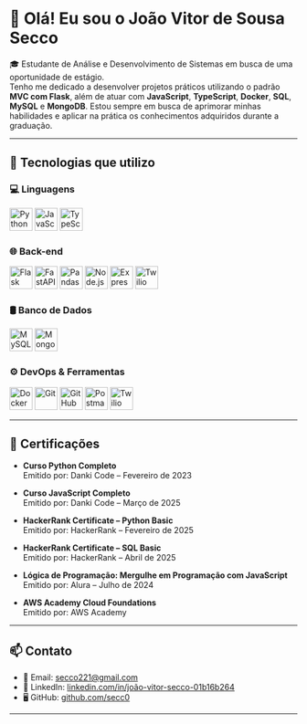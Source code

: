 # 👋 Olá! Eu sou o João Vitor de Sousa Secco

🎓 Estudante de Análise e Desenvolvimento de Sistemas em busca de uma oportunidade de estágio.  
Tenho me dedicado a desenvolver projetos práticos utilizando o padrão **MVC com Flask**, além de atuar com **JavaScript**, **TypeScript**, **Docker**, **SQL**, **MySQL** e **MongoDB**. Estou sempre em busca de aprimorar minhas habilidades e aplicar na prática os conhecimentos adquiridos durante a graduação.

---

## 🧠 Tecnologias que utilizo

### 💻 Linguagens

<p>
  <img src="https://cdn.jsdelivr.net/gh/devicons/devicon/icons/python/python-original.svg" height="40" alt="Python"/>
  <img src="https://cdn.jsdelivr.net/gh/devicons/devicon/icons/javascript/javascript-original.svg" height="40" alt="JavaScript"/>
  <img src="https://cdn.jsdelivr.net/gh/devicons/devicon/icons/typescript/typescript-original.svg" height="40" alt="TypeScript"/>
</p>

### 🌐 Back-end

<p>
  <img src="https://cdn.simpleicons.org/flask/000000" height="40" alt="Flask"/>
  <img src="https://fastapi.tiangolo.com/img/logo-margin/logo-teal.png" height="40" alt="FastAPI"/>
  <img src="https://cdn.jsdelivr.net/gh/devicons/devicon/icons/pandas/pandas-original.svg" height="40" alt="Pandas"/>
  <img src="https://cdn.jsdelivr.net/gh/devicons/devicon/icons/nodejs/nodejs-original.svg" height="40" alt="Node.js"/>
  <img src="https://cdn.simpleicons.org/express/000000" height="40" alt="Express.js"/>
  <img src="https://cdn.jsdelivr.net/gh/simple-icons/simple-icons/icons/twilio.svg" height="40" alt="Twilio"/>
</p>

### 🛢️ Banco de Dados

<p>
  <img src="https://cdn.jsdelivr.net/gh/devicons/devicon/icons/mysql/mysql-original.svg" height="40" alt="MySQL"/>
  <img src="https://cdn.jsdelivr.net/gh/devicons/devicon/icons/mongodb/mongodb-original.svg" height="40" alt="MongoDB"/>
</p>

### ⚙️ DevOps & Ferramentas

<p>
  <img src="https://cdn.jsdelivr.net/gh/devicons/devicon/icons/docker/docker-original.svg" height="40" alt="Docker"/>
  <img src="https://cdn.jsdelivr.net/gh/devicons/devicon/icons/git/git-original.svg" height="40" alt="Git"/>
  <img src="https://cdn.jsdelivr.net/gh/devicons/devicon/icons/github/github-original.svg" height="40" alt="GitHub"/>
  <img src="https://www.vectorlogo.zone/logos/getpostman/getpostman-icon.svg" height="40" alt="Postman"/>
  <img src="https://www.vectorlogo.zone/logos/twilio/twilio-icon.svg" height="40" alt="Twilio"/>
</p>


---

## 📜 Certificações

- **Curso Python Completo**  
  Emitido por: Danki Code – Fevereiro de 2023

- **Curso JavaScript Completo**  
  Emitido por: Danki Code – Março de 2025

- **HackerRank Certificate – Python Basic**  
  Emitido por: HackerRank – Fevereiro de 2025

- **HackerRank Certificate – SQL Basic**  
  Emitido por: HackerRank – Abril de 2025

- **Lógica de Programação: Mergulhe em Programação com JavaScript**  
  Emitido por: Alura – Julho de 2024

- **AWS Academy Cloud Foundations**  
  Emitido por: AWS Academy

---

## 📫 Contato

- 📧 Email: [secco221@gmail.com](mailto:secco221@gmail.com)  
- 💼 LinkedIn: [linkedin.com/in/joão-vitor-secco-01b16b264](https://www.linkedin.com/in/joão-vitor-secco-01b16b264/)  
- 🖥️ GitHub: [github.com/secc0](https://github.com/secc0)

---

